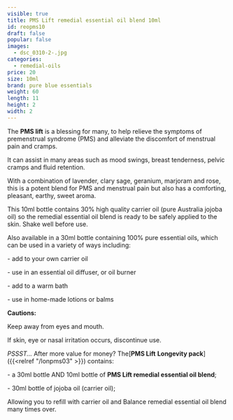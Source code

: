 ```yaml
---
visible: true
title: PMS Lift remedial essential oil blend 10ml
id: reopms10
draft: false
popular: false
images:
  - dsc_0310-2-.jpg
categories:
  - remedial-oils
price: 20
size: 10ml
brand: pure blue essentials
weight: 60
length: 11
height: 2
width: 2
---
```

The **PMS lift** is a blessing for many, to help relieve the symptoms of premenstrual syndrome (PMS) and alleviate the discomfort of menstrual pain and cramps.

It can assist in many areas such as mood swings, breast tenderness, pelvic cramps and fluid retention.

With a combination of lavender, clary sage, geranium, marjoram and rose, this is a potent blend for PMS and menstrual pain but also has a comforting, pleasant, earthy, sweet aroma.

This 10ml bottle contains 30% high quality carrier oil (pure Australia jojoba oil) so the remedial essential oil blend is ready to be safely applied to the skin. Shake well before use.

Also available in a 30ml bottle containing 100% pure essential oils, which can be used in a variety of ways including:

\- add to your own carrier oil

\- use in an essential oil diffuser, or oil burner

\- add to a warm bath

\- use in home-made lotions or balms

**Cautions:**

Keep away from eyes and mouth.

If skin, eye or nasal irritation occurs, discontinue use.



*PSSST...* After more value for money? The[**PMS Lift** **Longevity pack**]({{<relref "/lonpms03" >}}) contains:

\- a 30ml bottle AND 10ml bottle of **PMS Lift remedial essential oil blend**;

\- 30ml bottle of jojoba oil (carrier oil);

Allowing you to refill with carrier oil and Balance remedial essential oil blend many times over.
